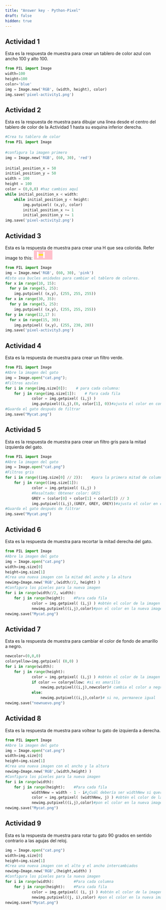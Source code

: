 ```yaml
---
title: "Answer key - Python-Pixel"
draft: false
hidden: true
---
```


## Actividad 1
Esta es la respuesta de muestra para crear un tablero de color azul con ancho 100 y alto 100.
```python
from PIL import Image
width=100
height=100
color='blue'
img = Image.new('RGB', (width, height), color)
img.save('pixel-activity1.png')
```

## Actividad 2
Esta es la respuesta de muestra para dibujar una línea desde el centro del tablero de color de la Actividad 1 hasta su esquina inferior derecha.
```python
#Crea tu tablero de color
from PIL import Image

#configura la imagen primero
img = Image.new('RGB', (60, 30), 'red')

initial_position_x = 50
initial_position_y = 50
width = 100
height = 100
color = (0,0,0) #haz cambios aquí
while initial_position_x < width:
    while initial_position_y < height:
        img.putpixel( (x,y), color)
        initial_position_x += 1
        initial_position_y += 1
img.save('pixel-activity2.png')
```

## Actividad 3
Esta es la respuesta de muestra para crear una H que sea colorida.
Refer image to this:
<img src="media/ac3sample.png">

```python
from PIL import Image
img = Image.new('RGB', (60, 30), 'pink')
#Esto usa bucles anidados para cambiar el tablero de colores.
for x in range(10, 15):
  for y in range(5, 25):
    img.putpixel( (x,y), (255, 255, 255))
for x in range(30, 35):
  for y in range(5, 25):
    img.putpixel( (x,y), (255, 255, 255))
for y in range(12,17 ):
  for x in range(15, 30):
    img.putpixel( (x,y), (255, 230, 20))
img.save('pixel-activity3.png')
```

## Actividad 4
Esta es la respuesta de muestra para crear un filtro verde.
```python
from PIL import Image
#Abre la imagen del gato
img = Image.open("cat.png");
#Filtros azules
for i in range(img.size[0]):    # para cada columna:
    for j in range(img.size[1]):    # Para cada fila
            color = img.getpixel( (i,j) )
            img.putpixel((i,j),(0, color[1], 0))#ajusta el color en consecuencia
#Guarda el gato después de filtrar
img.save("Mycat.png")
```

## Actividad 5
Esta es la respuesta de muestra para crear un filtro gris para la mitad izquierda del gato.
```python
from PIL import Image
#Abre la imagen del gato
img = Image.open("cat.png")
#Filtros gris
for i in range((img.size[0] // 2)):    #para la primera mitad de columnas:
    for j in range((img.size[1]):    
            color = img.getpixel( (i,j) )
            #Resaltado: Obtener color: GRIS
            GREY = (color[0] + color[1] + color[2]) // 3
            img.putpixel((i,j),(GREY, GREY, GREY))#ajusta el color en consecuencia
#Guarda el gato después de filtrar
img.save("Mycat.png")
```

## Actividad 6
Esta es la respuesta de muestra para recortar la mitad derecha del gato.
```python
from PIL import Image
#Abre la imagen del gato
img = Image.open("cat.png")
width=img.size[0]
height=img.size[1]
#Crea una nueva imagen con la mitad del ancho y la altura
newimg=Image.new('RGB',(width//2, height) )
#Configura los píxeles para la nueva imagen
for i in range(width//2, width):    
    for j in range(height):    #Para cada fila
            color = img.getpixel( (i,j) ) #obtén el color de la imagen original
            newimg.putpixel((i,j),color)#pon el color en la nueva imagen
newimg.save("Mycat.png")
```

## Actividad 7
Esta es la respuesta de muestra para cambiar el color de fondo de amarillo a negro.
```python
newcolor=(0,0,0)
coloryellow=img.getpixel( (0,0) )
for i in range(width):    
    for j in range(height):    
            color = img.getpixel( (i,j) ) #obtén el color de la imagen original
            if color == coloryellow: #si es amarillo
                newimg.putpixel((i,j),newcolor)# cambia el color a negro
            else:
                newimg.putpixel((i,j),color)# si no, permanece igual
newimg.save("newnuevo.png")
```

## Actividad 8
Esta es la respuesta de muestra para voltear tu gato de izquierda a derecha.
```python
from PIL import Image
#Abre la imagen del gato
img = Image.open("cat.png")
width=img.size[0]
height=img.size[1]
#Crea una nueva imagen con el ancho y la altura
newimg=Image.new('RGB',(width,height) )
#Configura los píxeles para la nueva imagen
for i in range(width):    
    for j in range(height):    #Para cada fila
            widthNew = width - 1 - i#¿Cuál debería ser widthNew si queremos voltear la imagen de izquierda a derecha?
            color = img.getpixel( (widthNew, j) ) #obtén el color de la imagen original
            newimg.putpixel((i,j),color)#pon el color en la nueva imagen
newimg.save("Mycat.png")
```

## Actividad 9
Esta es la respuesta de muestra para rotar tu gato 90 grados en sentido contrario a las agujas del reloj.
```python
img = Image.open("cat.png")
width=img.size[0]
height=img.size[1]
#Crea una nueva imagen con el alto y el ancho intercambiados
newimg=Image.new('RGB',(height,width) )
#Configura los píxeles para la nueva imagen
for i in range(width):         #Para cada columna
    for j in range(height):    #Para cada fila
            color = img.getpixel( (i, j) ) #obtén el color de la imagen original
            newimg.putpixel((j, i),color) #pon el color en la nueva imagen
newimg.save("Mycat.png")
```